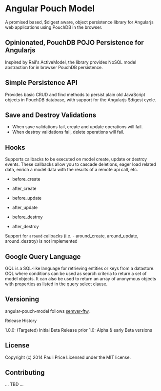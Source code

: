 # Angular Pouch Model

A promised based, $digest aware, object persistence library for Angularjs web applications using PouchDB in the browser.

## Opinionated, PouchDB POJO Persistence for Angularjs

Inspired by Rail's ActiveModel, the library provides NoSQL model abstraction for in browser PouchDB persistence.

## Simple Persistence API

Provides basic CRUD and find methods to persist plain old JavaScript objects in PouchDB database, with support for the Angularjs $digest cycle.

## Save and Destroy Validations

- When save validations fail, create and update operations will fail.
- When destroy validations fail, delete operations will fail.

## Hooks

Supports callbacks to be executed on model create, update or destroy events.  These callbacks allow you to cascade deletions, eager load related data, enrich a model data with the results of a remote api call, etc.

- before_create 
- after_create

- before_update 
- after_update

- before_destroy 
- after_destroy

Support for `around` callbacks (i.e. - around_create, around_update, around_destroy) is not implemented

## Google Query Language

GQL is a SQL-like language for retrieving entities or keys from a datastore.  GQL where conditions can be used as search criteria to return a set of model objects.  It can also be used to return an array of anonymous objects with properties as listed in the query select clause.

## Versioning

angular-pouch-model follows [semver-ftw](http://semver-ftw.org/). 

Release History

1.0.0: (Targeted) Initial Beta Release
prior 1.0: Alpha & early Beta versions

## License

Copyright (c) 2014 Pauli Price
Licensed under the MIT license.

## Contributing

... TBD ...
